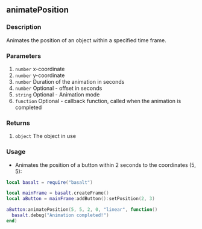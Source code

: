 ## animatePosition

### Description

Animates the position of an object within a specified time frame.

### Parameters

1. `number` x-coordinate
2. `number` y-coordinate
3. `number` Duration of the animation in seconds
4. `number` Optional - offset in seconds
5. `string` Optional - Animation mode
6. `function` Optional - callback function, called when the animation is completed

### Returns

1. `object` The object in use

### Usage

* Animates the position of a button within 2 seconds to the coordinates (5, 5):

```lua
local basalt = require("basalt")

local mainFrame = basalt.createFrame()
local aButton = mainFrame:addButton():setPosition(2, 3)

aButton:animatePosition(5, 5, 2, 0, "linear", function()
  basalt.debug("Animation completed!")
end)
```
